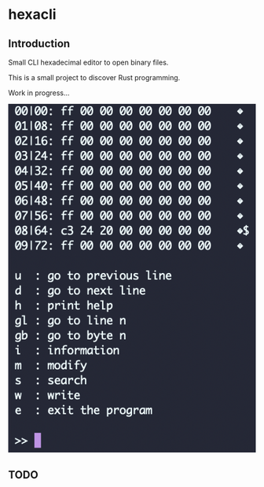 # hexacli

## Introduction

Small CLI hexadecimal editor to open binary files. 

This is a small project to discover Rust programming.

Work in progress...

![](img/help.png)



## TODO
